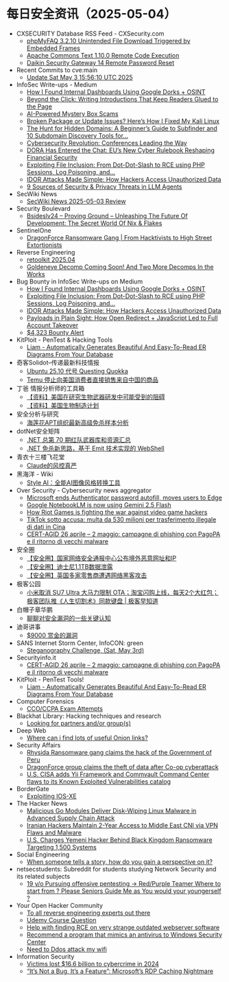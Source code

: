 # 每日安全资讯（2025-05-04）

- CXSECURITY Database RSS Feed - CXSecurity.com
  - [phpMyFAQ 3.2.10 Unintended File Download Triggered by Embedded Frames](https://cxsecurity.com/issue/WLB-2025050012)
  - [Apache Commons Text  1.10.0 Remote Code Execution](https://cxsecurity.com/issue/WLB-2025050011)
  - [Daikin Security Gateway  14 Remote Password Reset](https://cxsecurity.com/issue/WLB-2025050010)
- Recent Commits to cve:main
  - [Update Sat May  3 15:56:10 UTC 2025](https://github.com/trickest/cve/commit/44ed5fe18aaad47bcaa676c30693070bc9736067)
- InfoSec Write-ups - Medium
  - [How I Found Internal Dashboards Using Google Dorks + OSINT](https://infosecwriteups.com/how-i-found-internal-dashboards-using-google-dorks-osint-5f2c9515fcd6?source=rss----7b722bfd1b8d---4)
  - [Beyond the Click: Writing Introductions That Keep Readers Glued to the Page](https://infosecwriteups.com/beyond-the-click-writing-introductions-that-keep-readers-glued-to-the-page-3b9f202d9e22?source=rss----7b722bfd1b8d---4)
  - [AI-Powered Mystery Box Scams](https://infosecwriteups.com/ai-powered-mystery-box-scams-02e931065a19?source=rss----7b722bfd1b8d---4)
  - [Broken Package or Update Issues? Here’s How I Fixed My Kali Linux](https://infosecwriteups.com/broken-package-or-update-issues-heres-how-i-fixed-my-kali-linux-948bfa455300?source=rss----7b722bfd1b8d---4)
  - [The Hunt for Hidden Domains: A Beginner’s Guide to Subfinder and 10 Subdomain Discovery Tools for…](https://infosecwriteups.com/the-hunt-for-hidden-domains-a-beginners-guide-to-subfinder-and-10-subdomain-discovery-tools-for-ce10ade962bf?source=rss----7b722bfd1b8d---4)
  - [Cybersecurity Revolution: Conferences Leading the Way](https://infosecwriteups.com/cybersecurity-revolution-conferences-leading-the-way-399659f5ae16?source=rss----7b722bfd1b8d---4)
  - [DORA Has Entered the Chat: EU’s New Cyber Rulebook Reshaping Financial Security](https://infosecwriteups.com/dora-has-entered-the-chat-eus-new-cyber-rulebook-reshaping-financial-security-e2ce7dd95c5d?source=rss----7b722bfd1b8d---4)
  - [Exploiting File Inclusion: From Dot-Dot-Slash to RCE using PHP Sessions, Log Poisoning, and…](https://infosecwriteups.com/exploiting-file-inclusion-from-dot-dot-slash-to-rce-using-php-sessions-log-poisoning-and-4db1bdf8ad77?source=rss----7b722bfd1b8d---4)
  - [IDOR Attacks Made Simple: How Hackers Access Unauthorized Data](https://infosecwriteups.com/idor-attacks-made-simple-how-hackers-access-unauthorized-data-ca1158d18190?source=rss----7b722bfd1b8d---4)
  - [9 Sources of Security & Privacy Threats in LLM Agents](https://infosecwriteups.com/9-core-threats-facing-llm-agents-f6fbd66fad54?source=rss----7b722bfd1b8d---4)
- SecWiki News
  - [SecWiki News 2025-05-03 Review](http://www.sec-wiki.com/?2025-05-03)
- Security Boulevard
  - [Bsideslv24 – Proving Ground – Unleashing The Future Of Development: The Secret World Of Nix & Flakes](https://securityboulevard.com/2025/05/bsideslv24-proving-ground-unleashing-the-future-of-development-the-secret-world-of-nix-flakes/?utm_source=rss&utm_medium=rss&utm_campaign=bsideslv24-proving-ground-unleashing-the-future-of-development-the-secret-world-of-nix-flakes)
- SentinelOne
  - [DragonForce Ransomware Gang | From Hacktivists to High Street Extortionists](https://www.sentinelone.com/blog/dragonforce-ransomware-gang-from-hacktivists-to-high-street-extortionists/)
- Reverse Engineering
  - [retoolkit 2025.04](https://www.reddit.com/r/ReverseEngineering/comments/1kdqucz/retoolkit_202504/)
  - [Goldeneye Decomp Coming Soon! And Two More Decomps In the Works](https://www.reddit.com/r/ReverseEngineering/comments/1ke36j3/goldeneye_decomp_coming_soon_and_two_more_decomps/)
- Bug Bounty in InfoSec Write-ups on Medium
  - [How I Found Internal Dashboards Using Google Dorks + OSINT](https://infosecwriteups.com/how-i-found-internal-dashboards-using-google-dorks-osint-5f2c9515fcd6?source=rss----7b722bfd1b8d--bug_bounty)
  - [Exploiting File Inclusion: From Dot-Dot-Slash to RCE using PHP Sessions, Log Poisoning, and…](https://infosecwriteups.com/exploiting-file-inclusion-from-dot-dot-slash-to-rce-using-php-sessions-log-poisoning-and-4db1bdf8ad77?source=rss----7b722bfd1b8d--bug_bounty)
  - [IDOR Attacks Made Simple: How Hackers Access Unauthorized Data](https://infosecwriteups.com/idor-attacks-made-simple-how-hackers-access-unauthorized-data-ca1158d18190?source=rss----7b722bfd1b8d--bug_bounty)
  - [Payloads in Plain Sight: How Open Redirect + JavaScript Led to Full Account Takeover](https://infosecwriteups.com/payloads-in-plain-sight-how-open-redirect-javascript-led-to-full-account-takeover-a7ae1c359679?source=rss----7b722bfd1b8d--bug_bounty)
  - [$4,323 Bounty Alert](https://infosecwriteups.com/4-323-bounty-alert-4af6e66bb8c1?source=rss----7b722bfd1b8d--bug_bounty)
- KitPloit - PenTest &amp; Hacking Tools
  - [Liam - Automatically Generates Beautiful And Easy-To-Read ER Diagrams From Your Database](http://www.kitploit.com/2025/05/liam-automatically-generates-beautiful.html)
- 奇客Solidot–传递最新科技情报
  - [Ubuntu 25.10 代号 Questing Quokka](https://www.solidot.org/story?sid=81207)
  - [Temu 停止向美国消费者直接销售来自中国的商品](https://www.solidot.org/story?sid=81206)
- 丁爸 情报分析师的工具箱
  - [【资料】美国在研究生物武器研发中可能受到的阻碍](https://mp.weixin.qq.com/s?__biz=MzI2MTE0NTE3Mw==&mid=2651149864&idx=1&sn=65d1721f0306b0cdcb7a0efc7d2dc43a&subscene=0)
  - [【资料】美国生物制造计划](https://mp.weixin.qq.com/s?__biz=MzI2MTE0NTE3Mw==&mid=2651149864&idx=2&sn=f69ca2382b1ad4b4ba16b0e1e3170aed&subscene=0)
- 安全分析与研究
  - [海莲花APT组织最新高级免杀样本分析](https://mp.weixin.qq.com/s?__biz=MzA4ODEyODA3MQ==&mid=2247491817&idx=1&sn=381d48cd39080e8e5f3f49785deacff8&subscene=0)
- dotNet安全矩阵
  - [.NET 总第 70 期红队武器库和资源汇总](https://mp.weixin.qq.com/s?__biz=MzUyOTc3NTQ5MA==&mid=2247499583&idx=2&sn=6bd035f1623fb3ae0be91d15d79a93e7&subscene=0)
  - [.NET 免杀新思路，基于 Emit 技术实现的 WebShell](https://mp.weixin.qq.com/s?__biz=MzUyOTc3NTQ5MA==&mid=2247499583&idx=3&sn=eb5cb35ed3a635a830c7cd4e95ba7cb1&subscene=0)
- 青衣十三楼飞花堂
  - [Claude的风控真严](https://mp.weixin.qq.com/s?__biz=MzUzMjQyMDE3Ng==&mid=2247488266&idx=1&sn=c915c7ee1d9859f37d525187671a20c3&subscene=0)
- 黑海洋 - Wiki
  - [Style AI：全能AI图像风格转换工具](https://blog.upx8.com/4785)
- Over Security - Cybersecurity news aggregator
  - [Microsoft ends Authenticator password autofill, moves users to Edge](https://www.bleepingcomputer.com/news/security/microsoft-ends-authenticator-password-autofill-moves-users-to-edge/)
  - [Google NotebookLM is now using Gemini 2.5 Flash](https://www.bleepingcomputer.com/news/artificial-intelligence/google-notebooklm-is-now-using-gemini-25-flash/)
  - [How Riot Games is fighting the war against video game hackers](https://techcrunch.com/2025/05/03/how-riot-games-is-fighting-the-war-against-video-game-hackers/)
  - [TikTok sotto accusa: multa da 530 milioni per trasferimento illegale di dati in Cina](https://www.cybersecurity360.it/news/tiktok-sotto-accusa-multa-da-530-milioni-per-trasferimento-illegale-di-dati-in-cina/)
  - [CERT-AGID 26 aprile – 2 maggio: campagne di phishing con PagoPA e il ritorno di vecchi malware](https://www.securityinfo.it/2025/05/03/cert-agid-26-aprile-2-maggio-phishing-pagopa-ritorno-vecchi-malware/)
- 安全圈
  - [【安全圈】国家网络安全通报中心公布境外恶意网址和IP](https://mp.weixin.qq.com/s?__biz=MzIzMzE4NDU1OQ==&mid=2652069416&idx=1&sn=515cc01e2351fc7bc0f1b62da0313900&subscene=0)
  - [【安全圈】迪士尼1.1TB数据泄露](https://mp.weixin.qq.com/s?__biz=MzIzMzE4NDU1OQ==&mid=2652069416&idx=2&sn=f807df4735b9462cfb11efeda17a97a3&subscene=0)
  - [【安全圈】英国多家零售商遭遇网络黑客攻击](https://mp.weixin.qq.com/s?__biz=MzIzMzE4NDU1OQ==&mid=2652069416&idx=3&sn=54ab1afc45b0f52d9482d1ff5ad86d27&subscene=0)
- 极客公园
  - [小米取消 SU7 Ultra 大马力限制 OTA；淘宝闪购上线，每天2个大红包；极客团队推《人生切割术》同款键盘 | 极客早知道](https://mp.weixin.qq.com/s?__biz=MTMwNDMwODQ0MQ==&mid=2653078688&idx=1&sn=cf59cc0869d34ae67e31a0bbe159a1e2&subscene=0)
- 白帽子章华鹏
  - [聊聊对安全漏洞的一些关键认知](https://mp.weixin.qq.com/s?__biz=MzIyOTAxOTYwMw==&mid=2650237152&idx=1&sn=b10e2842659aaa2534416d1b9464e8b8&subscene=0)
- 迪哥讲事
  - [$9000 赏金的漏洞](https://mp.weixin.qq.com/s?__biz=MzIzMTIzNTM0MA==&mid=2247497546&idx=1&sn=5e65d132cee50ec6533c214ebb178613&subscene=0)
- SANS Internet Storm Center, InfoCON: green
  - [Steganography Challenge, (Sat, May 3rd)](https://isc.sans.edu/diary/rss/31910)
- Securityinfo.it
  - [CERT-AGID 26 aprile – 2 maggio: campagne di phishing con PagoPA e il ritorno di vecchi malware](https://www.securityinfo.it/2025/05/03/cert-agid-26-aprile-2-maggio-phishing-pagopa-ritorno-vecchi-malware/?utm_source=rss&utm_medium=rss&utm_campaign=cert-agid-26-aprile-2-maggio-phishing-pagopa-ritorno-vecchi-malware)
- KitPloit - PenTest Tools!
  - [Liam - Automatically Generates Beautiful And Easy-To-Read ER Diagrams From Your Database](http://www.kitploit.com/2025/05/liam-automatically-generates-beautiful.html)
- Computer Forensics
  - [CCO/CCPA Exam Attempts](https://www.reddit.com/r/computerforensics/comments/1ke0sba/ccoccpa_exam_attempts/)
- Blackhat Library: Hacking techniques and research
  - [Looking for partners and/or group(s)](https://www.reddit.com/r/blackhat/comments/1kduc1u/looking_for_partners_andor_groups/)
- Deep Web
  - [Where can i find lots of useful Onion links?](https://www.reddit.com/r/deepweb/comments/1kdz2go/where_can_i_find_lots_of_useful_onion_links/)
- Security Affairs
  - [Rhysida Ransomware gang claims the hack of the Government of Peru](https://securityaffairs.com/177388/cyber-crime/rhysida-ransomware-gang-claims-the-hack-of-the-government-of-peru.html)
  - [DragonForce group claims the theft of data after Co-op cyberattack](https://securityaffairs.com/177376/cyber-crime/dragonforce-group-claims-the-theft-of-data-after-co-op-cyberattack.html)
  - [U.S. CISA adds Yii Framework and Commvault Command Center flaws to its Known Exploited Vulnerabilities catalog](https://securityaffairs.com/177367/hacking/u-s-cisa-adds-yii-framework-and-commvault-command-center-flaws-to-its-known-exploited-vulnerabilities-catalog.html)
- BorderGate
  - [Exploiting IOS-XE](https://www.bordergate.co.uk/exploiting-ios-xe/)
- The Hacker News
  - [Malicious Go Modules Deliver Disk-Wiping Linux Malware in Advanced Supply Chain Attack](https://thehackernews.com/2025/05/malicious-go-modules-deliver-disk.html)
  - [Iranian Hackers Maintain 2-Year Access to Middle East CNI via VPN Flaws and Malware](https://thehackernews.com/2025/05/iranian-hackers-maintain-2-year-access.html)
  - [U.S. Charges Yemeni Hacker Behind Black Kingdom Ransomware Targeting 1,500 Systems](https://thehackernews.com/2025/05/us-charges-yemeni-hacker-behind-black.html)
- Social Engineering
  - [When someone tells a story, how do you gain a perspective on it?](https://www.reddit.com/r/SocialEngineering/comments/1ke3vhz/when_someone_tells_a_story_how_do_you_gain_a/)
- netsecstudents: Subreddit for students studying Network Security and its related subjects
  - [19 y/o Pursuing offensive pentesting -> Red/Purple Teamer Where to start from ? Please Seniors Guide Me as You would your youngerself ?](https://www.reddit.com/r/netsecstudents/comments/1kdpsuv/19_yo_pursuing_offensive_pentesting_redpurple/)
- Your Open Hacker Community
  - [To all reverse engineering experts out there](https://www.reddit.com/r/HowToHack/comments/1ke1zxv/to_all_reverse_engineering_experts_out_there/)
  - [Udemy Course Question](https://www.reddit.com/r/HowToHack/comments/1ke5wgv/udemy_course_question/)
  - [Help with finding RCE on very strange outdated webserver software](https://www.reddit.com/r/HowToHack/comments/1kdfsx5/help_with_finding_rce_on_very_strange_outdated/)
  - [Recommend a program that mimics an antivirus to Windows Security Center](https://www.reddit.com/r/HowToHack/comments/1kdfy9i/recommend_a_program_that_mimics_an_antivirus_to/)
  - [Need to Ddos attack my wifi](https://www.reddit.com/r/HowToHack/comments/1kdkoeb/need_to_ddos_attack_my_wifi/)
- Information Security
  - [Victims lost $16.6 billion to cybercrime in 2024](https://www.reddit.com/r/Information_Security/comments/1ke1fse/victims_lost_166_billion_to_cybercrime_in_2024/)
  - [“It’s Not a Bug, It’s a Feature”: Microsoft’s RDP Caching Nightmare](https://www.reddit.com/r/Information_Security/comments/1ke2ieu/its_not_a_bug_its_a_feature_microsofts_rdp/)
